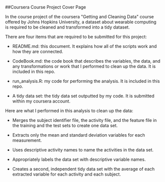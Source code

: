 ##Coursera Course Project Cover Page

In the course project of the coursera "Getting and Cleaning Data" course offered by Johns Hopkins University, a dataset about wearable computing is required to be cleaned and transformed into a tidy dataset.

There are four items that are required to be submitted for this project:

* README.md: this document. It explains how all of the scripts work and how they are connected.

* CodeBook.md: the code book that describes the variables, the data, and any transformations or work that I performed to clean up the data. It is included in this repo.

* run_analysis.R: my code for performing the analysis. It is included in this repo.

* A tidy data set: the tidy data set outputted by my code. It is submitted within my coursera account.

Here are what I performed in this analysis to clean up the data:

* Merges the subject identifier file, the activity file, and the feature file in the training and the test sets to create one data set.

* Extracts only the mean and standard deviation variables for each measurement. 

* Uses descriptive activity names to name the activities in the data set.

* Appropriately labels the data set with descriptive variable names. 

* Creates a second, independent tidy data set with the average of each extracted variable for each activity and each subject.
